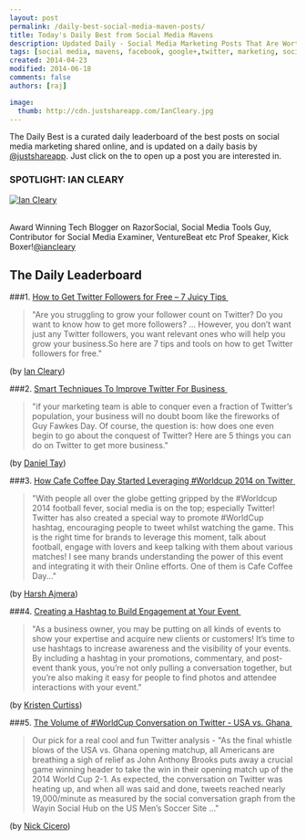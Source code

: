 ```yaml
---
layout: post
permalink: /daily-best-social-media-maven-posts/
title: Today's Daily Best from Social Media Mavens
description: Updated Daily - Social Media Marketing Posts That Are Worth Sharing
tags: [social media, mavens, facebook, google+,twitter, marketing, social media marketing, twitter marketing]
created: 2014-04-23
modified: 2014-06-18
comments: false
authors: [raj]

image:
  thumb: http://cdn.justshareapp.com/IanCleary.jpg
---
```


The Daily Best is a curated daily leaderboard of the best posts on social media marketing shared online, and is updated on a daily basis by [@justshareapp](http://twitter.com/justshareapp). Just click on the <i class="icon-link"></i> to open up a post you are interested in.

<div class="article-author-main border-box">
    <h3>SPOTLIGHT: IAN CLEARY</h3>
    <a href="https://twitter.com/iancleary"><img src="http://cdn.justshareapp.com/IanCleary.jpg" class="bio-photo large" alt="Ian Cleary"></a>
    <br><br>
<p>Award Winning Tech Blogger on RazorSocial, Social Media Tools Guy, Contributor for Social Media Examiner, VentureBeat etc Prof Speaker, Kick Boxer!<a href="https://twitter.com/iancleary">@iancleary</a> </p>
</div>

## The Daily Leaderboard

###1. [How to Get Twitter Followers for Free – 7 Juicy Tips&nbsp;<i class="icon-link"></i>](http://www.razorsocial.com/how-to-get-twitter-followers/)
>"Are you struggling to grow your follower count on Twitter? Do you want to know how to get more followers? ...  However, you don’t want just any Twitter followers, you want relevant ones who will help you grow your business.So here are 7 tips and tools on how to get Twitter followers for free."

(by [Ian Cleary](https://twitter.com/IanCleary))


###2.  [Smart Techniques To Improve Twitter For Business&nbsp;<i class="icon-link"></i>](http://blog.canva.com/smart-techniques-to-improve-twitter-for-business/)
>"if your marketing team is able to conquer even a fraction of Twitter’s population, your business will no doubt boom like the fireworks of Guy Fawkes Day. Of course, the question is: how does one even begin to go about the conquest of Twitter? Here are 5 things you can do on Twitter to get more business."

(by [Daniel Tay](https://twitter.com/legendt))


###3. [How Cafe Coffee Day Started Leveraging #Worldcup 2014 on Twitter&nbsp;<i class="icon-link"></i>](http://www.business2community.com/twitter/cafe-coffee-day-started-leveraging-worldcup-2014-twitter-0913933)
>"With people all over the globe getting gripped by the #Worldcup 2014 football fever, social media is on the top; especially Twitter! Twitter has also created a special way to promote #WorldCup hashtag, encouraging people to tweet whilst watching the game. This is the right time for brands to leverage this moment, talk about football, engage with lovers and keep talking with them about various matches! I see many brands understanding the power of this event and integrating it with their Online efforts. One of them is Cafe Coffee Day..."

(by [Harsh Ajmera](https://twitter.com/ajmeraharsh))


###4. [Creating a Hashtag to Build Engagement at Your Event&nbsp;<i class="icon-link"></i>](http://socialmediatoday.com/node/2523636?utm_source=smt_feedburner_twitter&utm_medium=twitter&utm_campaign=autotweets)
>"As a business owner, you may be putting on all kinds of events to show your expertise and acquire new clients or customers! It’s time to use hashtags to increase awareness and the visibility of your events. By including a hashtag in your promotions, commentary, and post-event thank yous, you’re not only pulling a conversation together, but you’re also making it easy for people to find photos and attendee interactions with your event."

(by [Kristen Curtiss](https://twitter.com/kristencurtiss))


###5. [The Volume of #WorldCup Conversation on Twitter - USA vs. Ghana&nbsp;<i class="icon-link"></i>](http://socialfresh.com/the-volume-of-worldcup-conversation-on-twitter-usa-vs-ghana/)
>Our pick for a real cool and fun Twitter analysis -  "As the final whistle blows of the USA vs. Ghana opening matchup, all Americans are breathing a sigh of relief as John Anthony Brooks puts away a crucial game winning header to take the win in their opening match up of the 2014 World Cup 2-1. As expected, the conversation on Twitter was heating up, and when all was said and done, tweets reached nearly 19,000/minute as measured by the social conversation graph from the Wayin Social Hub on the US Men’s Soccer Site ..."

(by [Nick Cicero](http://twitter.com/nickcicero))
